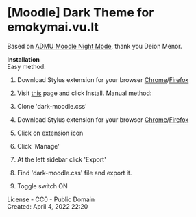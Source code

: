 # [Moodle] Dark Theme for emokymai.vu.lt

Based on <a href="https://github.com/deionmenor/moodle-night-mode">ADMU Moodle Night Mode</a>, thank you Deion Menor.

**Installation** <br>
Easy method: <br>
1. Download Stylus extension for your browser <a href="https://chrome.google.com/webstore/detail/stylus/clngdbkpkpeebahjckkjfobafhncgmne?hl=en">Chrome</a>/<a href="https://addons.mozilla.org/en-US/firefox/addon/styl-us/">Firefox</a>

2. Visit <a href="https://userstyles.world/style/4009/moodle-emokimay-dark-theme-vu-lt">this</a> page and click Install.
Manual method: <br>
1. Clone 'dark-moodle.css'
2. Download Stylus extension for your browser <a href="https://chrome.google.com/webstore/detail/stylus/clngdbkpkpeebahjckkjfobafhncgmne?hl=en">Chrome</a>/<a href="https://addons.mozilla.org/en-US/firefox/addon/styl-us/">Firefox</a>
3. Click on extension icon
4. Click 'Manage'
5. At the left sidebar click 'Export'
6. Find 'dark-moodle.css' file and export it.
7. Toggle switch ON

License - CC0 - Public Domain <br>
Created: April 4, 2022 22:20

